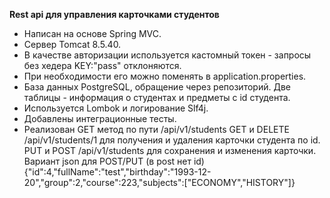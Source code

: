**Rest api для управления карточками студентов**

- Написан на основе Spring MVC.
- Сервер Tomcat 8.5.40.
- В качестве авторизации используется кастомный токен - запросы без хедера KEY:"pass" отклоняются.
- При необходимости его можно поменять в application.properties.
- База данных PostgreSQL, обращение через репозиторий.
Две таблицы - информация о студентах и предметы с id студента. 
- Используется Lombok и логирование Slf4j.
- Добавлены интеграционные тесты.
- Реализован GET метод по пути /api/v1/students
GET и DELETE /api/v1/students/1 для получения и удаления карточки студента по id.
PUT и POST /api/v1/students для сохранения и изменения карточки. Вариант json для POST/PUT (в post нет id)
{"id":4,"fullName":"test","birthday":"1993-12-20","group":2,"course":223,"subjects":["ECONOMY","HISTORY"]}
